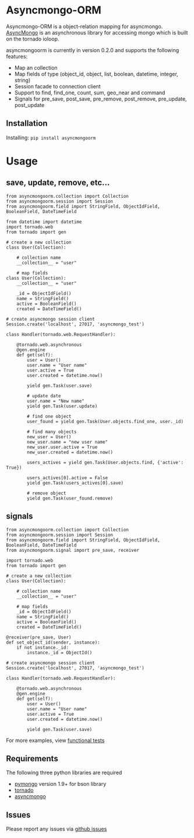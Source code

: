 Asyncmongo-ORM
======================

Asyncmongo-ORM is a object-relation mapping for asyncmongo. [AsyncMongo](http://github.github.com/bitly/asyncmongo) is an asynchronous library for accessing mongo which is built on the tornado ioloop.

asyncmongoorm is currently in version 0.2.0 and supports the following features:

 * Map an collection
 * Map fields of type (object_id, object, list, boolean, datetime, integer, string)
 * Session facade to connection client
 * Support to find, find_one, count, sum, geo_near and command
 * Signals for pre_save, post_save, pre_remove, post_remove, pre_update, post_update

Installation
-----------------

Installing: `pip install asyncmongoorm`

Usage
=======

save, update, remove, etc...
--------------------------------

    from asyncmongoorm.collection import Collection
    from asyncmongoorm.session import Session
    from asyncmongoorm.field import StringField, ObjectIdField, BooleanField, DateTimeField
    
    from datetime import datetime
    import tornado.web
    from tornado import gen

    # create a new collection
    class User(Collection):
    
        # collection name
        __collection__ = "user"
        
        # map fields
    class User(Collection):
        __collection__ = "user"
        
        _id = ObjectIdField()
        name = StringField()
        active = BooleanField()
        created = DateTimeField()
        
    # create asyncmongo session client
    Session.create('localhost', 27017, 'asyncmongo_test') 
    
    class Handler(tornado.web.RequestHandler):

        @tornado.web.asynchronous
        @gen.engine
        def get(self):
            user = User()
            user.name = "User name"
            user.active = True
            user.created = datetime.now()

            yield gen.Task(user.save)

            # update date
            user.name = "New name"
            yield gen.Task(user.update)

            # find one object
            user_found = yield gen.Task(User.objects.find_one, user._id)
            
            # find many objects
            new_user = User()
            new_user.name = "new user name"
            new_user.user.active = True
            new_user.created = datetime.now()
            
            users_actives = yield gen.Task(User.objects.find, {'active': True})
            
            users_actives[0].active = False
            yield gen.Task(users_actives[0].save)

            # remove object
            yield gen.Task(user_found.remove)

signals
-------------------

    from asyncmongoorm.collection import Collection
    from asyncmongoorm.session import Session
    from asyncmongoorm.field import StringField, ObjectIdField, BooleanField, DateTimeField
    from asyncmongoorm.signal import pre_save, receiver

    import tornado.web
    from tornado import gen

    # create a new collection
    class User(Collection):

        # collection name
        __collection__ = "user"
    
        # map fields
        _id = ObjectIdField()
        name = StringField()
        active = BooleanField()
        created = DateTimeField()
    
    @receiver(pre_save, User)
    def set_object_id(sender, instance):
        if not instance._id:
            instance._id = ObjectId()
    
    # create asyncmongo session client
    Session.create('localhost', 27017, 'asyncmongo_test') 

    class Handler(tornado.web.RequestHandler):

        @tornado.web.asynchronous
        @gen.engine
        def get(self):
            user = User()
            user.name = "User name"
            user.active = True
            user.created = datetime.now()

            yield gen.Task(user.save)
            
For more examples, view [functional tests](https://github.com/marcelnicolay/asyncmongo-orm/tree/master/tests/functional)

Requirements
------------
The following three python libraries are required

* [pymongo](http://github.com/mongodb/mongo-python-driver) version 1.9+ for bson library
* [tornado](http://github.com/facebook/tornado)
* [asyncmongo](http://github.github.com/bitly/asyncmongo)

Issues
------

Please report any issues via [github issues](https://github.com/marcelnicolay/asyncmongo-orm/issues)